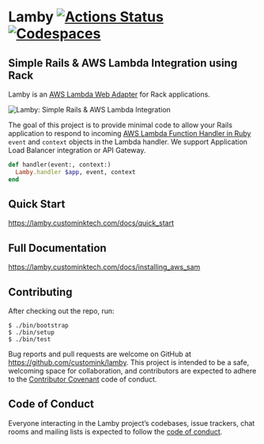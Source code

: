 # Lamby [![Actions Status](https://github.com/customink/lamby/workflows/CI/CD/badge.svg)](https://github.com/customink/lamby/actions) [![Codespaces](https://img.shields.io/badge/Codespaces-✅-black)]([https://github.com/customink/guides/blob/master/shared/codespaces.md](https://github.com/features/codespaces))

<h2>Simple Rails &amp; AWS Lambda Integration using Rack</h2>

Lamby is an [AWS Lambda Web Adapter](https://github.com/awslabs/aws-lambda-web-adapter) for Rack applications.

<img src="https://raw.githubusercontent.com/customink/lamby_site/master/app/assets/images/lamby-arch-hero.png" alt="Lamby: Simple Rails & AWS Lambda Integration"/>

The goal of this project is to provide minimal code to allow your Rails application to respond to incoming [AWS Lambda Function Handler in Ruby](https://docs.aws.amazon.com/lambda/latest/dg/ruby-handler.html) `event` and `context` objects in the Lambda handler. We support Application Load Balancer integration or API Gateway.

```ruby
def handler(event:, context:)
  Lamby.handler $app, event, context
end
```

## Quick Start

https://lamby.custominktech.com/docs/quick_start

## Full Documentation

https://lamby.custominktech.com/docs/installing_aws_sam

## Contributing

After checking out the repo, run:

```shell
$ ./bin/bootstrap
$ ./bin/setup
$ ./bin/test
```

Bug reports and pull requests are welcome on GitHub at https://github.com/customink/lamby. This project is intended to be a safe, welcoming space for collaboration, and contributors are expected to adhere to the [Contributor Covenant](http://contributor-covenant.org) code of conduct.

## Code of Conduct

Everyone interacting in the Lamby project’s codebases, issue trackers, chat rooms and mailing lists is expected to follow the [code of conduct](https://github.com/customink/lamby/blob/master/CODE_OF_CONDUCT.md).
